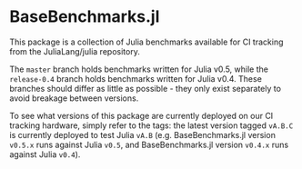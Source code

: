 # BaseBenchmarks.jl

This package is a collection of Julia benchmarks available for CI tracking from the JuliaLang/julia repository.

The `master` branch holds benchmarks written for Julia v0.5, while the `release-0.4` branch holds benchmarks written for Julia v0.4. These branches should differ as little as possible - they only exist separately to avoid breakage between versions.

To see what versions of this package are currently deployed on our CI tracking hardware, simply refer to the tags: the latest version tagged `vA.B.C` is currently deployed to test Julia `vA.B` (e.g. BaseBenchmarks.jl version `v0.5.x` runs against Julia `v0.5`, and BaseBenchmarks.jl version `v0.4.x` runs against Julia `v0.4`).